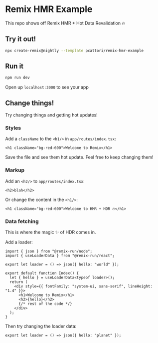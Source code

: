 # Remix HMR Example

This repo shows off Remix HMR + Hot Data Revalidation 🔥

## Try it out!

```sh
npx create-remix@nightly --template pcattori/remix-hmr-example
```

## Run it

```sh
npm run dev
```

Open up `localhost:3000` to see your app

## Change things!

Try changing things and getting hot updates!

### Styles

Add a `className` to the `<h1/>` in `app/routes/index.tsx`:

```tsx
<h1 className="bg-red-600">Welcome to Remix</h1>
```

Save the file and see them hot update.
Feel free to keep changing them!

### Markup

Add an `<h2/>` to `app/routes/index.tsx`:

```tsx
<h2>blah</h2>
```

Or change the content in the `<h1/>`:

```tsx
<h1 className="bg-red-600">Welcome to HMR + HDR 🔥</h1>
```

### Data fetching

This is where the magic ✨ of HDR comes in.

Add a loader:

```tsx
import { json } from "@remix-run/node";
import { useLoaderData } from "@remix-run/react";

export let loader = () => json({ hello: "world" });

export default function Index() {
  let { hello } = useLoaderData<typeof loader>();
  return (
    <div style={{ fontFamily: "system-ui, sans-serif", lineHeight: "1.4" }}>
      <h1>Welcome to Remix</h1>
      <h2>{hello}</h2>
      {/* rest of the code */}
    </div>
  );
}
```

Then try changing the loader data:

```tsx
export let loader = () => json({ hello: "planet" });
```
